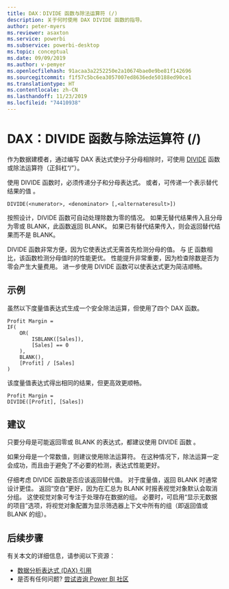 ```yaml
---
title: DAX：DIVIDE 函数与除法运算符 (/)
description: 关于何时使用 DAX DIVIDE 函数的指导。
author: peter-myers
ms.reviewer: asaxton
ms.service: powerbi
ms.subservice: powerbi-desktop
ms.topic: conceptual
ms.date: 09/09/2019
ms.author: v-pemyer
ms.openlocfilehash: 91acaa3a2252250e2a10674bae0e9be81f142696
ms.sourcegitcommit: f1f57c5bc6ea3057007ed8636ede50188ed90ce1
ms.translationtype: HT
ms.contentlocale: zh-CN
ms.lasthandoff: 11/23/2019
ms.locfileid: "74410938"
---
```

# <a name="dax-divide-function-vs-divide-operator-"></a>DAX：DIVIDE 函数与除法运算符 (/)

作为数据建模者，通过编写 DAX 表达式使分子分母相除时，可使用 [DIVIDE](/dax/divide-function-dax) 函数或除法运算符（正斜杠“/”）。

使用 DIVIDE 函数时，必须传递分子和分母表达式。 或者，可传递一个表示替代结果的值  。

```dax
DIVIDE(<numerator>, <denominator> [,<alternateresult>])
```

按照设计，DIVIDE 函数可自动处理除数为零的情况。 如果无替代结果传入且分母为零或 BLANK，此函数返回 BLANK。 如果已有替代结果传入，则会返回替代结果而不是 BLANK。

DIVIDE 函数非常方便，因为它使表达式无需首先检测分母的值。 与 [IF](/dax/if-function-dax) 函数相比，该函数检测分母值时的性能更优。 性能提升非常重要，因为检查除数是否为零会产生大量费用。 进一步使用 DIVIDE 函数可以使表达式更为简洁顺畅。

## <a name="example"></a>示例

虽然以下度量值表达式生成一个安全除法运算，但使用了四个 DAX 函数。

```dax
Profit Margin =
IF(
    OR(
        ISBLANK([Sales]),
        [Sales] == 0
    ),
    BLANK(),
    [Profit] / [Sales]
)
```

该度量值表达式得出相同的结果，但更高效更顺畅。

```dax
Profit Margin =
DIVIDE([Profit], [Sales])
```

## <a name="recommendations"></a>建议

只要分母是可能返回零或 BLANK 的表达式，都建议使用 DIVIDE 函数  。

如果分母是一个常数值，则建议使用除法运算符。 在这种情况下，除法运算一定会成功，而且由于避免了不必要的检测，表达式性能更好。

仔细考虑 DIVIDE 函数是否应该返回替代值。 对于度量值，返回 BLANK 时通常设计更佳。 返回“空白”更好，因为在汇总为 BLANK 时报表视觉对象默认会取消分组。 这使视觉对象可专注于处理存在数据的组。 必要时，可启用“显示无数据的项目”选项，将视觉对象配置为显示筛选器上下文中所有的组（即返回值或 BLANK 的组）。

## <a name="next-steps"></a>后续步骤

有关本文的详细信息，请参阅以下资源：

- [数据分析表达式 (DAX) 引用](/dax/)
- 是否有任何问题? [尝试咨询 Power BI 社区](https://community.powerbi.com/)

